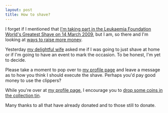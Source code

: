 ```yaml
---
layout: post
title: How to shave?
---
```


I forget if I mentioned that [I'm taking part in the Leukaemia Foundation
World's Greatest Shave on 14 March
2009](/blog/2009/02/15/please-sponsor-me-in-world's-greatest-shave-2009/), but I
am, so there and I'm looking at [ways to raise more
money](/blog/2009/02/18/wax-on.-wax-off/).


Yesterday [my delightful wife](https://thribble.blogspot.com.au/) asked me if I
was going to just shave at home or if I'm going to have an event to mark the
occasion. To be honest, I'm yet to decide.


Please take a moment to pop over to [my profile
page](https://my.imisfriendraising.com.au/personalPage.aspx?SID=54895) and leave
a message as to how you think I should execute the shave. Perhaps you'd pay good
money to use the clippers?


While you're over at [my profile
page](https://my.imisfriendraising.com.au/personalPage.aspx?SID=54895), I
encourage you to [drop some coins in the collection
tin](https://secure.imisfriendraising.com.au/registrant/donate.aspx?EventID=9529&amp;LangPref=en-CA&amp;SPID=1239819).


Many thanks to all that have already donated and to those still to donate.

